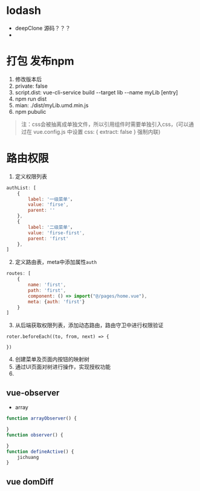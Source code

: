 


# lodash
- deepClone 源码？？？
- 
# 打包 发布npm
1. 修改版本后
2. private: false
3. script.dist: vue-cli-service build --target lib --name myLib [entry]
4. npm run dist
5. mian: ./dist/myLib.umd.min.js
6. npm pubulic
> 注：css会被抽离成单独文件，所以引用组件时需要单独引入css，(可以通过在 vue.config.js 中设置 css: { extract: false } 强制内联)
# 路由权限
1. 定义权限列表
```javascript
authList: [
    {
        label: '一级菜单'，
        value: 'firse',
        parent: ''
    },
    {
        label: '二级菜单'，
        value: 'firse-first',
        parent: 'first'
    },
]
```
2. 定义路由表，meta中添加属性`auth`
```javascript
routes: [
    {
        name: 'first',
        path: 'first',
        component: () => import("@/pages/home.vue"),
        meta: {auth: 'first'}
    }
]
```
3. 从后端获取权限列表，添加动态路由，路由守卫中进行权限验证
```
roter.beforeEach((to, from, next) => {

})
```
4. 创建菜单及页面内按钮的映射树
5. 通过UI页面对树进行操作，实现授权功能
6. 

## vue-observer
-  array
```js
function arrayObserver() {

}
function observer() {

}
function defineActive() {
    jichuang
}
```


## vue domDiff


